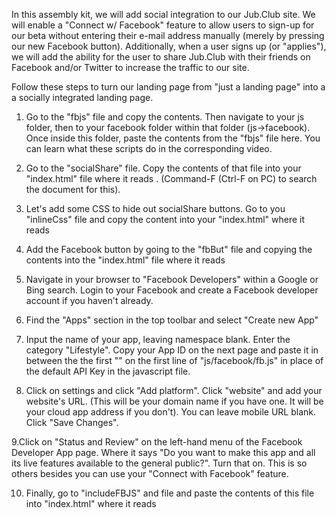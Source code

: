 In this assembly kit, we will add social integration to our Jub.Club site. We will enable a "Connect w/ Facebook" feature to allow users to sign-up for our beta without entering their e-mail address manually (merely by pressing our new Facebook button).
Additionally, when a user signs up (or "applies"), we will add the ability for the user to share Jub.Club with their friends on Facebook and/or Twitter to increase the traffic to our site.

Follow these steps to turn our landing page from "just a landing page" into a a socially integrated landing page.

1. Go to the "fbjs" file and copy the contents. Then navigate to your js folder, then to your facebook folder within that folder (js->facebook). Once inside this folder, paste the contents from the "fbjs" file here. You can learn what these scripts do in the corresponding video.

2. Go to the "socialShare" file. Copy the contents of that file into your "index.html" file where it reads <!-- socialShare goes here -->. (Command-F (Ctrl-F on PC) to search the document for this).


3. Let's add some CSS to hide out socialShare buttons. Go to you "inlineCss" file and copy the content into your "index.html" where it reads <!-- inline CSS goes here -->

4. Add the Facebook button by going to the "fbBut" file and copying the contents into the "index.html" file where it reads <!-- fb connect button goes here.-->

5. Navigate in your browser to "Facebook Developers" within a Google or Bing search. Login to your Facebook and create a Facebook developer account if you haven't already.

6. Find the "Apps" section in the top toolbar and select "Create new App"

7. Input the name of your app, leaving namespace blank. Enter the category "Lifestyle". Copy your App ID on the next page and paste it in between the the first "" on the first line of "js/facebook/fb.js" in place of the default API Key in the javascript file.

8. Click on settings and click "Add platform". Click "website" and add your website's URL. (This will be your domain name if you have one. It will be your cloud app address if you don't). You can leave mobile URL blank. Click "Save Changes".

9.Click on "Status and Review" on the left-hand menu of the Facebook Developer App page.  Where it says "Do you want to make this app and all its live features available to the general public?". Turn that on. This is so others besides you can use your "Connect with Facebook" feature.

10. Finally, go to "includeFBJS" and file and paste the contents of this file into "index.html" where it reads <!-- Our FB JS Include Goes here-->




